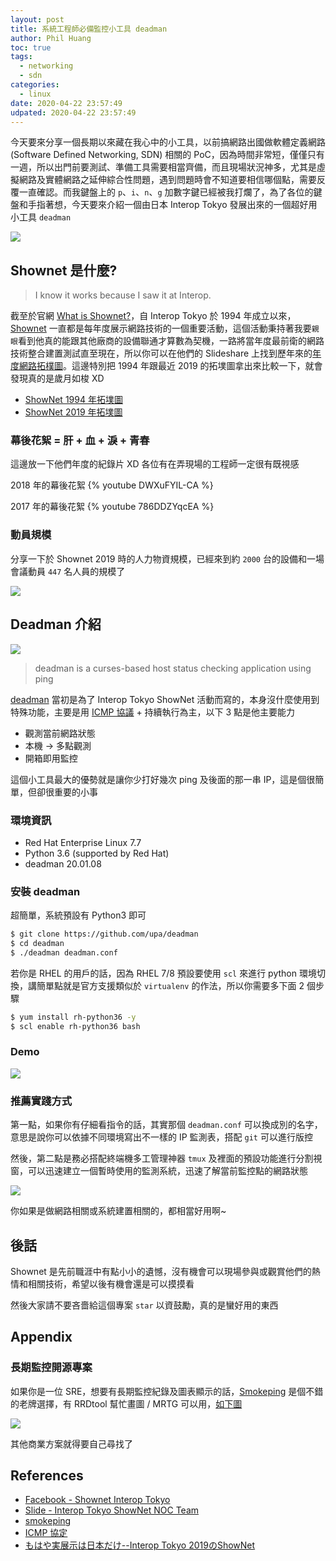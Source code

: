 ```yaml
---
layout: post
title: 系統工程師必備監控小工具 deadman
author: Phil Huang
toc: true
tags:
  - networking
  - sdn
categories:
  - linux
date: 2020-04-22 23:57:49
udpated: 2020-04-22 23:57:49
---
```


今天要來分享一個長期以來藏在我心中的小工具，以前搞網路出國做軟體定義網路 (Software Defined Networking, SDN) 相關的 PoC，因為時間非常短，僅僅只有一週，所以出門前要測試、準備工具需要相當齊備，而且現場狀況神多，尤其是虛擬網路及實體網路之延伸綜合性問題，遇到問題時會不知道要相信哪個點，需要反覆一直確認。而我鍵盤上的 `p`、`i`、`n`、`g` 加數字鍵已經被我打爛了，為了各位的鍵盤和手指著想，今天要來介紹一個由日本 Interop Tokyo 發展出來的一個超好用小工具 `deadman`

![](/images/shownet.png)

<!--more-->

## Shownet 是什麼?

> I know it works because I saw it at Interop.

截至於官網 [What is Shownet?][10]，自 Interop Tokyo 於 1994 年成立以來，[Shownet][2] 一直都是每年度展示網路技術的一個重要活動，這個活動秉持著我要`親眼`看到他真的能跟其他廠商的設備聯通才算數為契機，一路將當年度最前衛的網路技術整合建置測試直至現在，所以你可以在他們的 Slideshare 上找到歷年來的[年度網路拓樸圖][3]。這邊特別把 1994 年跟最近 2019 的拓墣圖拿出來比較一下，就會發現真的是歲月如梭 XD

- [ShowNet 1994 年拓墣圖][4]
- [ShowNet 2019 年拓墣圖][5]

### 幕後花絮 = 肝 + 血 + 淚 + 青春

這邊放一下他們年度的紀錄片 XD 各位有在弄現場的工程師一定很有既視感

2018 年的幕後花絮
{% youtube DWXuFYIL-CA %}

2017 年的幕後花絮
{% youtube 786DDZYqcEA %}

### 動員規模

分享一下於 Shownet 2019 時的人力物資規模，已經來到約 `2000` 台的設備和一場會議動員 `447` 名人員的規模了

![](/images/shownet-2019.jpg)

## Deadman 介紹

![](/images/deadman.jpg)

> deadman is a curses-based host status checking application using ping

[deadman][8] 當初是為了 Interop Tokyo ShowNet 活動而寫的，本身沒什麼使用到特殊功能，主要是用 [ICMP 協議][9] + 持續執行為主，以下 3 點是他主要能力

- 觀測當前網路狀態
- 本機 -> 多點觀測
- 開箱即用監控

這個小工具最大的優勢就是讓你少打好幾次 ping 及後面的那一串 IP，這是個很簡單，但卻很重要的小事

### 環境資訊

- Red Hat Enterprise Linux 7.7
- Python 3.6 (supported by Red Hat)
- deadman 20.01.08

### 安裝 deadman

超簡單，系統預設有 Python3 即可

```bash
$ git clone https://github.com/upa/deadman
$ cd deadman
$ ./deadman deadman.conf
```

若你是 RHEL 的用戶的話，因為 RHEL 7/8 預設要使用 `scl` 來進行 python 環境切換，講簡單點就是官方支援類似於 `virtualenv` 的作法，所以你需要多下面 2 個步驟

```bash
$ yum install rh-python36 -y
$ scl enable rh-python36 bash
```

### Demo

![](/images/deadman-demo.gif)

### 推薦實踐方式

第一點，如果你有仔細看指令的話，其實那個 `deadman.conf` 可以換成別的名字，意思是說你可以依據不同環境寫出不一樣的 IP 監測表，搭配 `git` 可以進行版控

然後，第二點是務必搭配終端機多工管理神器 `tmux` 及裡面的預設功能進行分割視窗，可以迅速建立一個暫時使用的監測系統，迅速了解當前監控點的網路狀態

![](/images/deadman-tmux.png)

你如果是做網路相關或系統建置相關的，都相當好用啊~

## 後話

Shownet 是先前職涯中有點小小的遺憾，沒有機會可以現場參與或觀賞他們的熱情和相關技術，希望以後有機會還是可以摸摸看

然後大家請不要吝嗇給這個專案 `star` 以資鼓勵，真的是蠻好用的東西

## Appendix
### 長期監控開源專案

如果你是一位 SRE，想要有長期監控紀錄及圖表顯示的話，[Smokeping][6] 是個不錯的老牌選擇，有 RRDtool 幫忙畫圖 / MRTG 可以用，[如下圖][7]

![](/images/smokeping.png)

其他商業方案就得要自己尋找了

## References
- [Facebook - Shownet Interop Tokyo][2]
- [Slide - Interop Tokyo ShowNet NOC Team][3]
- [smokeping][6]
- [ICMP 協定][9]
- [もはや実展示は日本だけ--Interop Tokyo 2019のShowNet][11]

[1]: https://www.facebook.com/interop.shownet/posts/1358371210944164:0
[2]: https://www.facebook.com/interop.shownet/
[3]: https://www.slideshare.net/InteropTokyo-ShowNet/
[4]: https://www.slideshare.net/InteropTokyo-ShowNet/shownet1994topology
[5]: https://www.slideshare.net/InteropTokyo-ShowNet/shownet2019-topologyz
[6]: https://oss.oetiker.ch/smokeping/
[7]: https://oss.oetiker.ch/smokeping-demo/?target=Customers.OP
[8]: https://github.com/upa/deadman
[9]: http://www.pcnet.idv.tw/pcnet/network/network_ip_icmp.htm
[10]: https://archive.interop.jp/2018/en/shownet/
[11]: https://japan.zdnet.com/article/35138978/